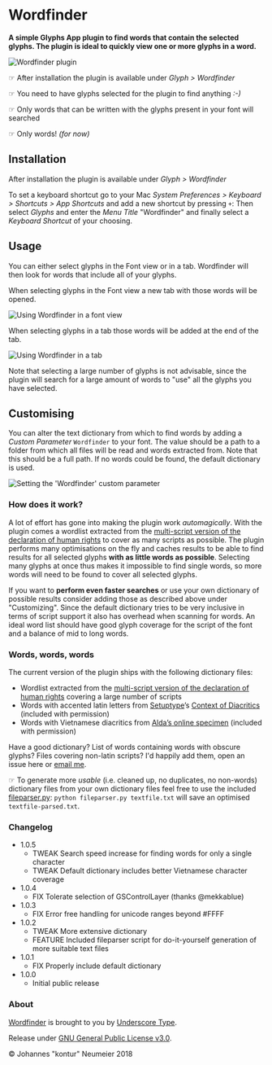 # Wordfinder

**A simple Glyphs App plugin to find words that contain the selected glyphs. The plugin is ideal to quickly view one or more glyphs in a word.**

![Wordfinder plugin](https://raw.githubusercontent.com/underscoretype/glyphs-plugin-wordfinder/master/Wordfinder.png)

☞ After installation the plugin is available under *Glyph > Wordfinder*

☞ You need to have glyphs selected for the plugin to find anything *:-)*

☞ Only words that can be written with the glyphs present in your font will searched

☞ Only words! *(for now)*

## Installation

After installation the plugin is available under *Glyph > Wordfinder*

To set a keyboard shortcut go to your Mac *System Preferences > Keyboard > Shortcuts > App Shortcuts* and add a new shortcut by pressing `+`: Then select *Glyphs* and enter the *Menu Title* "Wordfinder" and finally select a *Keyboard Shortcut* of your choosing.

## Usage

You can either select glyphs in the Font view or in a tab. Wordfinder will then look for words that include all of your glyphs.

When selecting glyphs in the Font view a new tab with those words will be opened.

![Using Wordfinder in a font view](https://raw.githubusercontent.com/underscoretype/glyphs-plugin-wordfinder/master/img/wordfinder-font.gif)

When selecting glyphs in a tab those words will be added at the end of the tab.

![Using Wordfinder in a tab](https://raw.githubusercontent.com/underscoretype/glyphs-plugin-wordfinder/master/img/wordfinder-tab.gif)

Note that selecting a large number of glyphs is not advisable, since the plugin will search for a large amount of words to "use" all the glyphs you have selected.

## Customising

You can alter the text dictionary from which to find words by adding a *Custom Parameter* `Wordfinder` to your font. The value should be a path to a folder from which all files will be read and words extracted from. Note that this should be a full path. If no words could be found, the default dictionary is used.

![Setting the 'Wordfinder' custom parameter](https://raw.githubusercontent.com/underscoretype/glyphs-plugin-wordfinder/master/img/wordfinder-custom-parameters.png)

### How does it work?

A lot of effort has gone into making the plugin work *automagically*. With the plugin comes a wordlist extracted from the [multi-script version of the declaration of human rights](https://unicode.org/udhr/assemblies/full_all.txt) to cover as many scripts as possible. The plugin performs many optimisations on the fly and caches results to be able to find results for all selected glyphs **with as little words as possible**. Selecting many glyphs at once thus makes it impossible to find single words, so more words will need to be found to cover all selected glyphs.

If you want to **perform even faster searches** or use your own dictionary of possible results consider adding those as described above under "Customizing". Since the default dictionary tries to be very inclusive in terms of script support it also has overhead when scanning for words. An ideal word list should have good glyph coverage for the script of the font and a balance of mid to long words.

### Words, words, words

The current version of the plugin ships with the following dictionary files:

- Wordlist extracted from the [multi-script version of the declaration of human rights](https://unicode.org/udhr/assemblies/full_all.txt) covering a large number of scripts
- Words with accented latin letters from [Setuptype](http://setuptype.com)’s [Context of Diacritics](http://www.urtd.net/x/cod/) (included with permission)
- Words with Vietnamese diacritics from [Alda’s online specimen](https://vietnamesetypography.com/type-recommendations/alda/) (included with permission)

Have a good dictionary? List of words containing words with obscure glyphs? Files covering non-latin scripts? I'd happily add them, open an issue here or [email me](mailto:support@underscoretype.com).

☞ To generate more *usable* (i.e. cleaned up, no duplicates, no non-words) dictionary files from your own dictionary files feel free to use the included [fileparser.py](https://github.com/underscoretype/glyphs-plugin-wordfinder/blob/master/fileparser.py): `python fileparser.py textfile.txt` will save an optimised `textfile-parsed.txt`.

### Changelog

* 1.0.5
	* TWEAK Search speed increase for finding words for only a single character
	* TWEAK Default dictionary includes better Vietnamese character coverage
* 1.0.4
	* FIX Tolerate selection of GSControlLayer (thanks @mekkablue)
* 1.0.3 
	* FIX Error free handling for unicode ranges beyond #FFFF
* 1.0.2 
	* TWEAK More extensive dictionary
	* FEATURE Included fileparser script for do-it-yourself generation of more suitable text files
* 1.0.1 
	* FIX Properly include default dictionary
* 1.0.0 
	* Initial public release

### About

[Wordfinder](https://github.com/underscoretype/glyphs-plugin-wordfinder) is brought to you by [Underscore Type](https://underscoretype.com).

Release under [GNU General Public License v3.0](https://github.com/underscoretype/glyphs-plugin-wordfinder/master/LICENSE.md).

© Johannes "kontur" Neumeier 2018